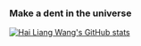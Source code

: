 ### Make a dent in the universe

[![Hai Liang Wang's GitHub stats](https://github-readme-stats.vercel.app/api?username=samurais&show_icons=true&theme=tokyonight)](https://pre-angel.com/peoples/hailiang-wang/)

